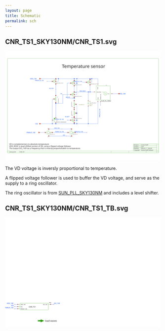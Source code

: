 ```yaml
---
layout: page
title: Schematic
permalink: sch
---
```


## CNR_TS1_SKY130NM/CNR_TS1.svg




![CNR_TS1_SKY130NM/CNR_TS1.svg](CNR_TS1_SKY130NM/CNR_TS1.svg)




The VD voltage is inversly proportional to temperature. 

A flipped voltage follower is used to buffer the VD voltage, and serve as the
supply to a ring oscillator. 

The ring oscillator is from
[SUN\_PLL\_SKY130NM](https://github.com/wulffern/sun_pll_sky130nm) and includes
a level shifter. 

## CNR_TS1_SKY130NM/CNR_TS1_TB.svg




![CNR_TS1_SKY130NM/CNR_TS1_TB.svg](CNR_TS1_SKY130NM/CNR_TS1_TB.svg)


